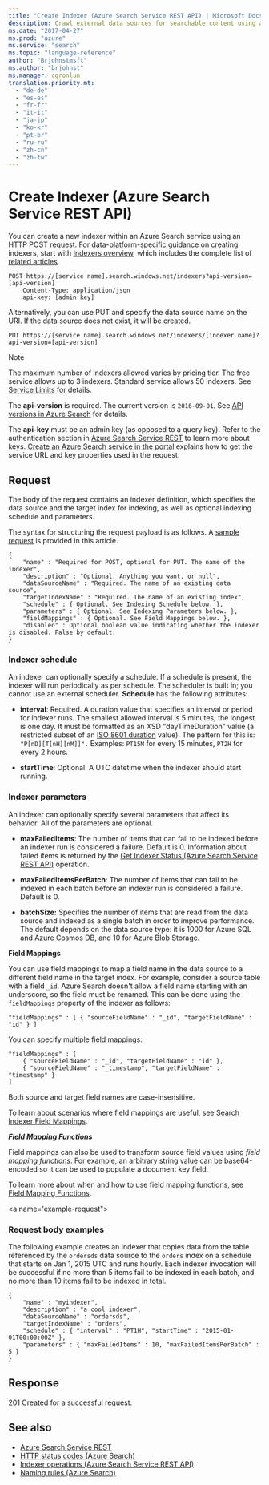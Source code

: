```yaml
---
title: "Create Indexer (Azure Search Service REST API) | Microsoft Docs"
description: Crawl external data sources for searchable content using an Azure Search indexer.
ms.date: "2017-04-27"
ms.prod: "azure"
ms.service: "search"
ms.topic: "language-reference"
author: "Brjohnstmsft"
ms.author: "brjohnst"
ms.manager: cgronlun
translation.priority.mt:
  - "de-de"
  - "es-es"
  - "fr-fr"
  - "it-it"
  - "ja-jp"
  - "ko-kr"
  - "pt-br"
  - "ru-ru"
  - "zh-cn"
  - "zh-tw"
---
```

# Create Indexer (Azure Search Service REST API)
  You can create a new indexer within an Azure Search service using an HTTP POST request. For data-platform-specific guidance on creating indexers, start with [Indexers overview](https://docs.microsoft.com/azure/search/search-indexer-overview), which includes the complete list of [related articles](https://docs.microsoft.com/azure/search/search-indexer-overview#next-steps).

```  
POST https://[service name].search.windows.net/indexers?api-version=[api-version]  
    Content-Type: application/json  
    api-key: [admin key]  
```  

 Alternatively, you can use PUT and specify the data source name on the URI. If the data source does not exist, it will be created.  

```  
PUT https://[service name].search.windows.net/indexers/[indexer name]?api-version=[api-version]  
```  

> [!NOTE]  
>  The maximum number of indexers allowed varies by pricing tier. The free service allows up to 3 indexers. Standard service allows 50 indexers. See [Service Limits](https://azure.microsoft.com/documentation/articles/search-limits-quotas-capacity/) for details.  

 The **api-version** is required. The current version is `2016-09-01`. See [API versions in Azure Search](https://go.microsoft.com/fwlink/?linkid=834796) for details.  

 The **api-key** must be an admin key (as opposed to a query key). Refer to the authentication section in [Azure Search Service REST](index.md) to learn more about keys. [Create an Azure Search service in the portal](https://azure.microsoft.com/documentation/articles/search-create-service-portal/) explains how to get the service URL and key properties used in the request.  

## Request  
 The body of the request contains an indexer definition, which specifies the data source and the target index for indexing, as well as optional indexing schedule and parameters.  

 The syntax for structuring the request payload is as follows. A [sample request](#example-request) is provided in this article.  

```
{   
    "name" : "Required for POST, optional for PUT. The name of the indexer",  
    "description" : "Optional. Anything you want, or null",  
    "dataSourceName" : "Required. The name of an existing data source",  
    "targetIndexName" : "Required. The name of an existing index",  
    "schedule" : { Optional. See Indexing Schedule below. },  
    "parameters" : { Optional. See Indexing Parameters below. },  
    "fieldMappings" : { Optional. See Field Mappings below. },
    "disabled" : Optional boolean value indicating whether the indexer is disabled. False by default.
}  
```

### Indexer schedule  
 An indexer can optionally specify a schedule. If a schedule is present, the indexer will run periodically as per schedule. The scheduler is built in; you cannot use an external scheduler. **Schedule** has the following attributes:  

-   **interval**: Required. A duration value that specifies an interval or period for indexer runs. The smallest allowed interval is 5 minutes; the longest is one day. It must be formatted as an XSD "dayTimeDuration" value (a restricted subset of an [ISO 8601 duration](http://www.w3.org/TR/xmlschema11-2/#dayTimeDuration) value). The pattern for this is: `"P[nD][T[nH][nM]]".` Examples:  `PT15M` for every 15 minutes, `PT2H` for every 2 hours.  

-   **startTime**: Optional. A UTC datetime when the indexer should start running.  

### Indexer parameters  
 An indexer can optionally specify several parameters that affect its behavior. All of the parameters are optional.  

-   **maxFailedItems**: The number of items that can fail to be indexed before an indexer run is considered a failure. Default is 0. Information about failed items is returned by the [Get Indexer Status &#40;Azure Search Service REST API&#41;](get-indexer-status.md) operation.  

-   **maxFailedItemsPerBatch**: The number of items that can fail to be indexed in each batch before an indexer run is considered a failure. Default is 0.  

-   **batchSize:** Specifies the number of items that are read from the data source and indexed as a single batch in order to improve performance. The default depends on the data source type: it is 1000 for Azure SQL and Azure Cosmos DB, and 10 for Azure Blob Storage.

**Field Mappings**

You can use field mappings to map a field name in the data source to a different field name in the target index. For example, consider a source table with a field `_id`. Azure Search doesn't allow a field name starting with an underscore, so the field must be renamed. This can be done using the `fieldMappings` property of the indexer as follows:

```
"fieldMappings" : [ { "sourceFieldName" : "_id", "targetFieldName" : "id" } ]
```

You can specify multiple field mappings:

```
"fieldMappings" : [
    { "sourceFieldName" : "_id", "targetFieldName" : "id" },
    { "sourceFieldName" : "_timestamp", "targetFieldName" : "timestamp" }
]
```

Both source and target field names are case-insensitive.

To learn about scenarios where field mappings are useful, see [Search Indexer Field Mappings](https://docs.microsoft.com/azure/search/search-indexer-field-mappings).

<a name="FieldMappingFunctions"></a>
***Field Mapping Functions***

Field mappings can also be used to transform source field values using *field mapping functions*. For example, an arbitrary string value can be base64-encoded so it can be used to populate a document key field.

To learn more about when and how to use field mapping functions, see [Field Mapping Functions](https://docs.microsoft.com/azure/search/search-indexer-field-mappings#field-mapping-functions).


<a name='example-request"></a>

### Request body examples  
 The following example creates an indexer that copies data from the table referenced by the `ordersds` data source to the `orders` index on a schedule that starts on Jan 1, 2015 UTC and runs hourly. Each indexer invocation will be successful if no more than 5 items fail to be indexed in each batch, and no more than 10 items fail to be indexed in total.  

```
{
    "name" : "myindexer",  
    "description" : "a cool indexer",  
    "dataSourceName" : "ordersds",  
    "targetIndexName" : "orders",  
    "schedule" : { "interval" : "PT1H", "startTime" : "2015-01-01T00:00:00Z" },  
    "parameters" : { "maxFailedItems" : 10, "maxFailedItemsPerBatch" : 5 }  
}
```

## Response  
 201 Created for a successful request.  

## See also  

+ [Azure Search Service REST](index.md)   
+ [HTTP status codes &#40;Azure Search&#41;](http-status-codes.md)   
+ [Indexer operations &#40;Azure Search Service REST API&#41;](indexer-operations.md)   
+ [Naming rules &#40;Azure Search&#41;](naming-rules.md)  
